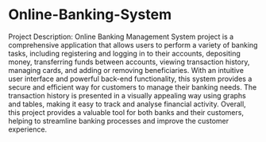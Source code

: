 # Online-Banking-System
Project Description: Online Banking Management System project is a
comprehensive application that allows users to perform a variety of banking
tasks, including registering and logging in to their accounts, depositing money,
transferring funds between accounts, viewing transaction history, managing
cards, and adding or removing beneficiaries. With an intuitive user interface and
powerful back-end functionality, this system provides a secure and efficient way
for customers to manage their banking needs. The transaction history is presented
in a visually appealing way using graphs and tables, making it easy to track and
analyse financial activity. Overall, this project provides a valuable tool for both
banks and their customers, helping to streamline banking processes and improve
the customer experience.
